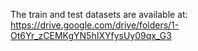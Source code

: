 The train and test datasets are available at: https://drive.google.com/drive/folders/1-Ot6Yr_zCEMKgYN5hIXYfysUy09qx_G3
 
